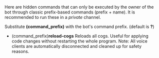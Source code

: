 Here are hidden commands that can only be executed by the owner of the bot through classic prefix-based commands (prefix + name).
It is recommended to run these in a _private_ channel.

Substitute **(command_prefix)** with the bot's command prefix. (default is **?**)

- (command_prefix)**reload-cogs**
   Reloads all cogs. Useful for applying code changes without restarting the whole program.
   Note: All voice clients are automatically disconnected and cleaned up for safety reasons.